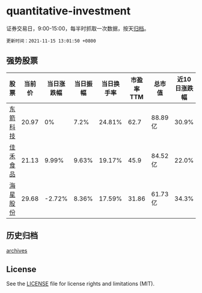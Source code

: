 # quantitative-investment

证券交易日，9:00-15:00，每半时抓取一次数据，按天[归档](archives)。

`更新时间：2021-11-15 13:01:50 +0800`

## 强势股票

|股票|当前价|当日涨跌幅|当日振幅|当日换手率|市盈率TTM|总市值|近10日涨跌幅|
|----|----|----|----|----|----|----|----|
|[东箭科技](https://xueqiu.com/S/SZ300978)|20.97|0%|7.2%|24.81%|62.7|88.89亿|30.9%|
|[佳禾食品](https://xueqiu.com/S/SH605300)|21.13|9.99%|9.63%|19.17%|45.9|84.52亿|22.0%|
|[海星股份](https://xueqiu.com/S/SH603115)|29.68|-2.72%|8.36%|17.59%|31.86|61.73亿|34.3%|

## 历史归档

[archives](archives)

## License

See the [LICENSE](LICENSE) file for license rights and limitations (MIT).